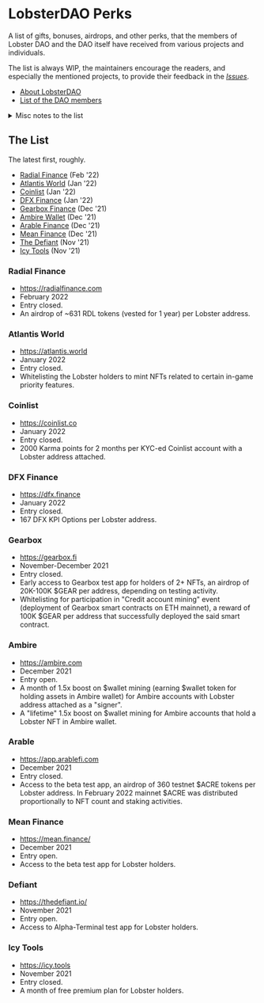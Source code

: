 # LobsterDAO Perks
A list of gifts, bonuses, airdrops, 
and other perks, that the members of Lobster 
DAO and the DAO itself have received from 
various projects and individuals.

The list is always WIP, the maintainers 
encourage the readers, and especially the mentioned 
projects, to provide their feedback in the [_Issues_](https://github.com/kkkrackpot/lobsterdao-perks/issues). 

- [About LobsterDAO](https://lobsterdao.io)
- [List of the DAO members](https://holders.lobsterdao.io/)

<details><summary> Misc notes to the list</summary>
<p>&nbsp;</p>
<p><b>LobsterDAO members</b> are <b>Lobster holders</b>, ETH addresses 
which hold <b>10b57e6</b> NFT(s), either minted, 
or bought at secondary markets (see https://holders.lobsterdao.io/).</p>
<p><b>Entry Closed</b>: the entry is not possible 
anymore (e.g. snapshot already taken). The latecomers 
are NGMI even if they get a Lobster NFT now.</p>
<p><b>Entry Open</b>: the entry is still 
possible. However, before aping double check it 
in Lobster Telegram/Discord chat or contact the 
corresponding project directly!</p>
<p>The list doesn't specify <i>why</i> a perk was 
given. However, if a project submits such info here, 
it will be included.</p>
<p>The DAO itself (its treasury's multisig contract) 
is technically an NFT holder, so it too can be 
eligible for perks.</p>

<p></p>
</details>

## The List
The latest first, roughly.

- [Radial Finance](#radial-finance) (Feb '22)
- [Atlantis World](#atlantis-world) (Jan '22)
- [Coinlist](#coinlist) (Jan '22)
- [DFX Finance](#dfx-finance) (Jan '22)
- [Gearbox Finance](#gearbox) (Dec '21)
- [Ambire Wallet](#ambire) (Dec '21)
- [Arable Finance](#arable) (Dec '21)
- [Mean Finance](#mean-finance) (Dec '21)
- [The Defiant](#defiant) (Nov '21)
- [Icy Tools](#icy-tools) (Nov '21)

### Radial Finance
- https://radialfinance.com
- February 2022
- Entry closed.
- An airdrop of ~631 RDL tokens (vested for 
1 year) per Lobster address.

### Atlantis World
- https://atlantis.world
- January 2022
- Entry closed.
- Whitelisting the Lobster holders to mint
NFTs related to certain in-game priority 
features.

### Coinlist
- https://coinlist.co
- January 2022
- Entry closed.
- 2000 Karma points for 2 months per KYC-ed 
Coinlist account with a Lobster address attached.

### DFX Finance
- https://dfx.finance
- January 2022
- Entry closed.
- 167 DFX KPI Options per Lobster address.

### Gearbox
- https://gearbox.fi
- November-December 2021
- Entry closed.
- Early access to Gearbox test app for holders of 2+ NFTs, an airdrop of 20K-100K $GEAR 
per address, depending on testing activity.
- Whitelisting for participation in "Credit account 
mining" event (deployment of Gearbox smart contracts 
on ETH mainnet), a reward of 100K $GEAR per address 
that successfully deployed the said smart contract.

### Ambire
- https://ambire.com
- December 2021
- Entry open.
- A month of 1.5x boost on $wallet mining 
(earning $wallet token for holding assets 
in Ambire wallet) for Ambire accounts with 
Lobster address attached as a "signer".
- A "lifetime" 1.5x boost on $wallet mining 
for Ambire accounts that hold a Lobster NFT 
in Ambire wallet.

### Arable
- https://app.arablefi.com
- December 2021
- Entry closed.
- Access to the beta test app, an airdrop of 
360 testnet $ACRE tokens per Lobster address.
In February 2022 mainnet $ACRE was distributed 
proportionally to NFT count and staking 
activities.

### Mean Finance
- https://mean.finance/
- December 2021
- Entry open.
- Access to the beta test app for Lobster holders.

### Defiant
- https://thedefiant.io/
- November 2021
- Entry open.
- Access to Alpha-Terminal test app for Lobster holders.

### Icy Tools
- https://icy.tools
- November 2021
- Entry closed.
- A month of free premium plan for Lobster holders.


